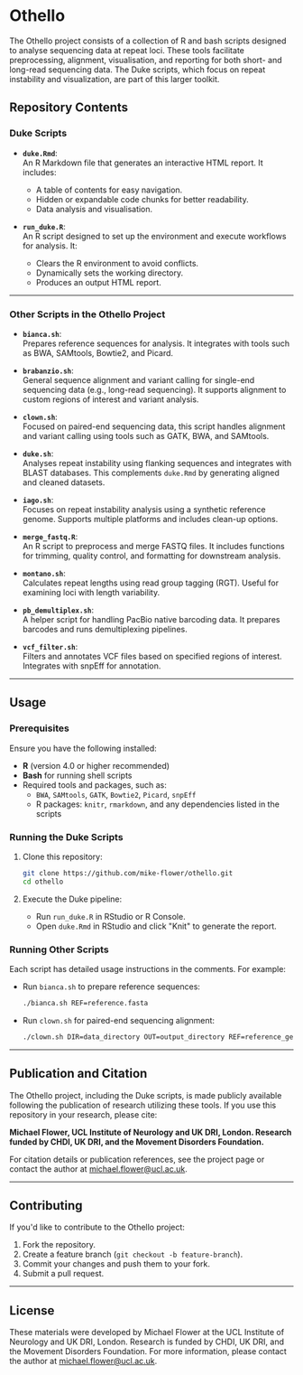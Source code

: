# Othello

The Othello project consists of a collection of R and bash scripts designed to analyse sequencing data at repeat loci. These tools facilitate preprocessing, alignment, visualisation, and reporting for both short- and long-read sequencing data. The Duke scripts, which focus on repeat instability and visualization, are part of this larger toolkit.

## Repository Contents

### Duke Scripts

- **`duke.Rmd`**:  
  An R Markdown file that generates an interactive HTML report. It includes:
  - A table of contents for easy navigation.
  - Hidden or expandable code chunks for better readability.
  - Data analysis and visualisation.

- **`run_duke.R`**:  
  An R script designed to set up the environment and execute workflows for analysis. It:
  - Clears the R environment to avoid conflicts.
  - Dynamically sets the working directory.
  - Produces an output HTML report.
  
---

### Other Scripts in the Othello Project

- **`bianca.sh`**:  
  Prepares reference sequences for analysis. It integrates with tools such as BWA, SAMtools, Bowtie2, and Picard.

- **`brabanzio.sh`**:  
  General sequence alignment and variant calling for single-end sequencing data (e.g., long-read sequencing). It supports alignment to custom regions of interest and variant analysis.

- **`clown.sh`**:  
  Focused on paired-end sequencing data, this script handles alignment and variant calling using tools such as GATK, BWA, and SAMtools.

- **`duke.sh`**:  
  Analyses repeat instability using flanking sequences and integrates with BLAST databases. This complements `duke.Rmd` by generating aligned and cleaned datasets.

- **`iago.sh`**:  
  Focuses on repeat instability analysis using a synthetic reference genome. Supports multiple platforms and includes clean-up options.

- **`merge_fastq.R`**:  
  An R script to preprocess and merge FASTQ files. It includes functions for trimming, quality control, and formatting for downstream analysis.

- **`montano.sh`**:  
  Calculates repeat lengths using read group tagging (RGT). Useful for examining loci with length variability.

- **`pb_demultiplex.sh`**:  
  A helper script for handling PacBio native barcoding data. It prepares barcodes and runs demultiplexing pipelines.

- **`vcf_filter.sh`**:  
  Filters and annotates VCF files based on specified regions of interest. Integrates with snpEff for annotation.

---
  
## Usage

### Prerequisites
Ensure you have the following installed:
- **R** (version 4.0 or higher recommended)
- **Bash** for running shell scripts
- Required tools and packages, such as:
  - `BWA`, `SAMtools`, `GATK`, `Bowtie2`, `Picard`, `snpEff`
  - R packages: `knitr`, `rmarkdown`, and any dependencies listed in the scripts

### Running the Duke Scripts
1. Clone this repository:
   ```bash
   git clone https://github.com/mike-flower/othello.git
   cd othello
   ```

2. Execute the Duke pipeline:
   - Run `run_duke.R` in RStudio or R Console.
   - Open `duke.Rmd` in RStudio and click "Knit" to generate the report.

### Running Other Scripts
Each script has detailed usage instructions in the comments. For example:
- Run `bianca.sh` to prepare reference sequences:
  ```bash
  ./bianca.sh REF=reference.fasta
  ```

- Run `clown.sh` for paired-end sequencing alignment:
  ```bash
  ./clown.sh DIR=data_directory OUT=output_directory REF=reference_genome
  ```

---

## Publication and Citation

The Othello project, including the Duke scripts, is made publicly available following the publication of research utilizing these tools. If you use this repository in your research, please cite:

**Michael Flower, UCL Institute of Neurology and UK DRI, London. Research funded by CHDI, UK DRI, and the Movement Disorders Foundation.**

For citation details or publication references, see the project page or contact the author at michael.flower@ucl.ac.uk.

---

## Contributing

If you'd like to contribute to the Othello project:
1. Fork the repository.
2. Create a feature branch (`git checkout -b feature-branch`).
3. Commit your changes and push them to your fork.
4. Submit a pull request.

---

## License

These materials were developed by Michael Flower at the UCL Institute of Neurology and UK DRI, London. Research is funded by CHDI, UK DRI, and the Movement Disorders Foundation. For more information, please contact the author at michael.flower@ucl.ac.uk.